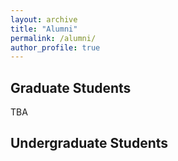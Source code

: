```yaml
---
layout: archive
title: "Alumni"
permalink: /alumni/
author_profile: true
---
```


## Graduate Students

TBA


## Undergraduate Students
